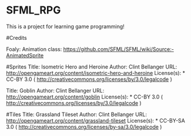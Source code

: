 # SFML_RPG
This is a project for learning game programming!

#Credits

Foaly: Animation class: https://github.com/SFML/SFML/wiki/Source:-AnimatedSprite

#Sprites
Title: Isometric Hero and Heroine
Author: Clint Bellanger
URL: http://opengameart.org/content/isometric-hero-and-heroine
License(s): * CC-BY 3.0 ( http://creativecommons.org/licenses/by/3.0/legalcode )

Title: Goblin
Author: Clint Bellanger
URL: http://opengameart.org/content/goblin
License(s): * CC-BY 3.0 ( http://creativecommons.org/licenses/by/3.0/legalcode )

#Tiles
Title: Grassland Tileset
Author: Clint Bellanger
URL: http://opengameart.org/content/grassland-tileset
License(s): * CC-BY-SA 3.0 ( http://creativecommons.org/licenses/by-sa/3.0/legalcode )
